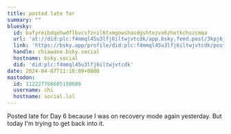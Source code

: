 ```yaml
---
title: posted late for
summary: ""
bluesky:
  id: bafyreibdqohwdflbvcsfznil6txmgowshasdgshtezvo6zhotkchszcmqa
  url: 'at://did:plc:f4mmql45u3lfj6iltwjvtcdk/app.bsky.feed.post/3kpj6jm7mu32y'
  link: 'https://bsky.app/profile/did:plc:f4mmql45u3lfj6iltwjvtcdk/post/3kpj6jm7mu32y'
  handle: chiawase.bsky.social
  hostname: bsky.social
  did: 'did:plc:f4mmql45u3lfj6iltwjvtcdk'
date: 2024-04-07T11:16:09+0800
mastodon:
  id: 112227766605150686
  username: chi
  hostname: social.lol
---
```


Posted late for Day 6 because I was on recovery mode again yesterday. But today I'm trying to get back into it.
